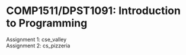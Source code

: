 # COMP1511/DPST1091: Introduction to Programming

Assignment 1: cse_valley  <br>
Assignment 2: cs_pizzeria

